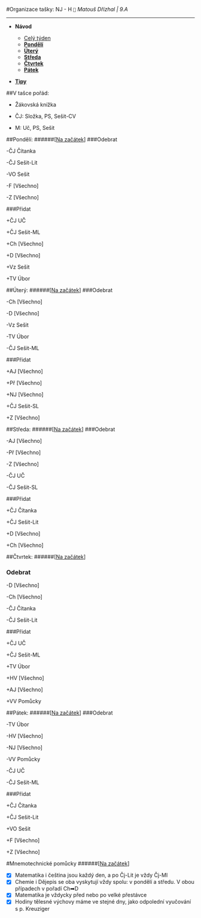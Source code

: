 #Organizace tašky: NJ - H
`🍪`    *Matouš Dřízhal | 9.A*

*****

*   **Návod**
    *   [Celý týden](#v-tašce-pořád)
    *   **[Pondělí](#pondělí)**
    *   **[Úterý](#Úterý)**
    *   **[Středa](#středa)**
    *   **[Čtvrtek](#Čtvrtek)**
    *   **[Pátek](#pátek)**
    
*   **[Tipy](#mnemotechnické-pomůcky)**
    


##V tašce pořád:

- Žákovská knížka

- ČJ: Složka, PS, Sešit-CV

- M: Uč, PS, Sešit



##Pondělí:
######\[[Na začátek](#organizace-tašky-AJ---h)\]
###Odebrat

-ČJ Čítanka

-ČJ Sešit-Lit

-VO Sešit

-F  [Všechno]

-Z  [Všechno]

###Přidat

+ČJ UČ

+ČJ Sešit-ML

+Ch [Všechno]

+D  [Všechno]

+Vz Sešit

+TV Úbor



##Úterý:
######\[[Na začátek](#organizace-tašky-AJ---h)\]
###Odebrat

-Ch [Všechno]

-D  [Všechno]

-Vz Sešit

-TV Úbor

-ČJ Sešit-ML

###Přidat

+AJ [Všechno]

+Př [Všechno]

+NJ [Všechno]

+ČJ Sešit-SL

+Z  [Všechno]



##Středa:
######\[[Na začátek](#organizace-tašky-AJ---h)\]
###Odebrat

-AJ [Všechno]

-Př [Všechno]

-Z  [Všechno]

-ČJ UČ

-ČJ Sešit-SL

###Přidat

+ČJ Čítanka

+ČJ Sešit-Lit

+D  [Všechno]

+Ch [Všechno] 



##Čtvrtek:
######\[[Na začátek](#organizace-tašky-AJ---h)\]
### Odebrat

-D  [Všechno]

-Ch [Všechno]

-ČJ Čítanka

-ČJ Sešit-Lit

###Přidat

+ČJ UČ

+ČJ Sešit-ML

+TV Úbor

+HV [Všechno]

+AJ [Všechno]

+VV Pomůcky



##Pátek:
######\[[Na začátek](#organizace-tašky-AJ---h)\]
###Odebrat

-TV Úbor

-HV [Všechno]

-NJ [Všechno]

-VV Pomůcky

-ČJ UČ

-ČJ Sešit-ML

###Přidat

+ČJ Čítanka

+ČJ Sešit-Lit

+VO Sešit

+F  [Všechno]

+Z  [Všechno]


#Mnemotechnické pomůcky
######\[[Na začátek](#organizace-tašky-AJ---h)\]

- [x] Matematika i čeština jsou každý den, a po Čj-Lit je vždy Čj-Ml
- [x] Chemie i Dějepis se oba vyskytují vždy spolu: v pondělí a středu. V obou případech v pořadí Ch➡D
- [x] Matematika je vždycky před nebo po velké přestávce
- [x] Hodiny tělesné výchovy máme ve stejné dny, jako odpolední vyučování s p. Kreuziger
